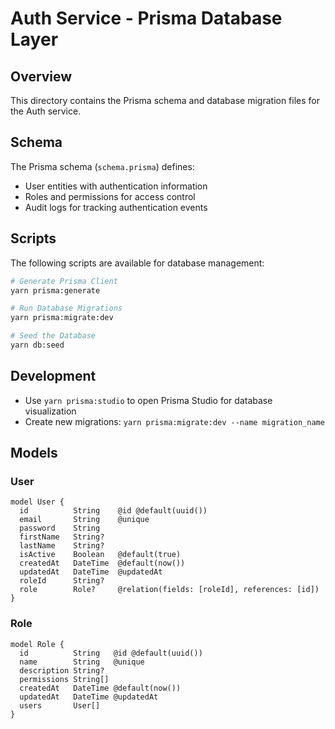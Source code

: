 # Auth Service - Prisma Database Layer

## Overview

This directory contains the Prisma schema and database migration files for the Auth service.

## Schema

The Prisma schema (`schema.prisma`) defines:

- User entities with authentication information
- Roles and permissions for access control
- Audit logs for tracking authentication events

## Scripts

The following scripts are available for database management:

```bash
# Generate Prisma Client
yarn prisma:generate

# Run Database Migrations
yarn prisma:migrate:dev

# Seed the Database
yarn db:seed
```

## Development

- Use `yarn prisma:studio` to open Prisma Studio for database visualization
- Create new migrations: `yarn prisma:migrate:dev --name migration_name`

## Models

### User

```prisma
model User {
  id          String    @id @default(uuid())
  email       String    @unique
  password    String
  firstName   String?
  lastName    String?
  isActive    Boolean   @default(true)
  createdAt   DateTime  @default(now())
  updatedAt   DateTime  @updatedAt
  roleId      String?
  role        Role?     @relation(fields: [roleId], references: [id])
}
```

### Role

```prisma
model Role {
  id          String   @id @default(uuid())
  name        String   @unique
  description String?
  permissions String[]
  createdAt   DateTime @default(now())
  updatedAt   DateTime @updatedAt
  users       User[]
}
``` 